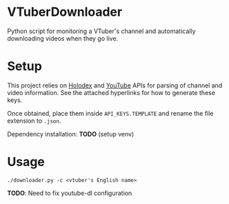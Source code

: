 # VTuberDownloader
Python script for monitoring a VTuber's channel and automatically downloading videos when they go live.

# Setup
This project relies on [Holodex](https://holodex.stoplight.io/) and [YouTube](https://developers.google.com/youtube/v3/getting-started) APIs for parsing of channel and video information. See the attached hyperlinks for how to generate these keys.

Once obtained, place them inside `API_KEYS.TEMPLATE` and rename the file extension to `.json`.

Dependency installation: **TODO** (setup venv)

# Usage
`./downloader.py -c <vtuber's English name>`

**TODO**: Need to fix youtube-dl configuration